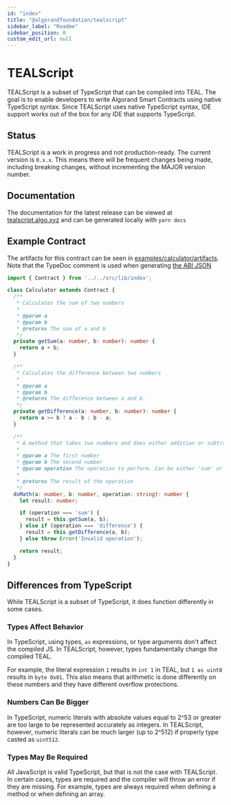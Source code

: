 ```yaml
---
id: "index"
title: "@algorandfoundation/tealscript"
sidebar_label: "Readme"
sidebar_position: 0
custom_edit_url: null
---
```


# TEALScript

TEALScript is a subset of TypeScript that can be compiled into TEAL. The goal is to enable developers to write Algorand Smart Contracts using native TypeScript syntax. Since TEALScript uses native TypeScript syntax, IDE support works out of the box for any IDE that supports TypeScript.

## Status

TEALScript is a work in progress and not production-ready. The current version is `0.x.x`. This means there will be frequent changes being made, including breaking changes, without incrementing the MAJOR version number.

## Documentation

The documentation for the latest release can be viewed at [tealscript.algo.xyz](https://tealscript.algo.xyz) and can be generated locally with `yarn docs`

## Example Contract

The artifacts for this contract can be seen in [examples/calculator/artifacts](https://github.com/algorandfoundation/TEALScript/tree/dev/examples/calculator/artifacts). Note that the TypeDoc comment is used when generating [the ABI JSON](https://github.com/algorandfoundation/TEALScript/tree/dev/examples/calculator/artifacts/Calculator.abi.json)

```ts
import { Contract } from '../../src/lib/index';

class Calculator extends Contract {
  /**
   * Calculates the sum of two numbers
   *
   * @param a
   * @param b
   * @returns The sum of a and b
   */
  private getSum(a: number, b: number): number {
    return a + b;
  }

  /**
   * Calculates the difference between two numbers
   *
   * @param a
   * @param b
   * @returns The difference between a and b.
   */
  private getDifference(a: number, b: number): number {
    return a >= b ? a - b : b - a;
  }

  /**
   * A method that takes two numbers and does either addition or subtraction
   *
   * @param a The first number
   * @param b The second number
   * @param operation The operation to perform. Can be either 'sum' or 'difference'
   *
   * @returns The result of the operation
   */
  doMath(a: number, b: number, operation: string): number {
    let result: number;

    if (operation === 'sum') {
      result = this.getSum(a, b);
    } else if (operation === 'difference') {
      result = this.getDifference(a, b);
    } else throw Error('Invalid operation');

    return result;
  }
}
```

## Differences from TypeScript

While TEALScript is a subset of TypeScript, it does function differently in some cases.

### Types Affect Behavior

In TypeScript, using types, `as` expressions, or type arguments don't affect the compiled JS. In TEALScript, however, types fundamentally change the compiled TEAL. 

For example, the literal expression `1` results in `int 1` in TEAL, but `1 as uint8` results in `byte 0x01`. This also means that arithmetic is done differently on these numbers and they have different overflow protections.

### Numbers Can Be Bigger

In TypeScript, numeric literals with absolute values equal to 2^53 or greater are too large to be represented accurately as integers. In TEALScript, however, numeric literals can be much larger (up to 2^512) if properly type casted as `uint512`.

### Types May Be Required

All JavaScript is valid TypeScript, but that is not the case with TEALScript. In certain cases, types are required and the compiler will throw an error if they are missing. For example, types are always required when defining a method or when defining an array.

